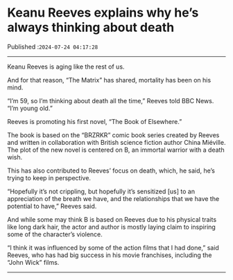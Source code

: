 # Keanu Reeves explains why he’s always thinking about death

Published :`2024-07-24 04:17:28`

---

Keanu Reeves is aging like the rest of us.

And for that reason, “The Matrix” has shared, mortality has been on his mind.

“I’m 59, so I’m thinking about death all the time,” Reeves told BBC News. “I’m young old.”

Reeves is promoting his first novel, “The Book of Elsewhere.”

The book is based on the “BRZRKR” comic book series created by Reeves and written in collaboration with British science fiction author China Miéville. The plot of the new novel is centered on B, an immortal warrior with a death wish.

This has also contributed to Reeves’ focus on death, which, he said, he’s trying to keep in perspective.

“Hopefully it’s not crippling, but hopefully it’s sensitized [us] to an appreciation of the breath we have, and the relationships that we have the potential to have,” Reeves said.

And while some may think B is based on Reeves due to his physical traits like long dark hair, the actor and author is mostly laying claim to inspiring some of the character’s violence.

“I think it was influenced by some of the action films that I had done,” said Reeves, who has had big success in his movie franchises, including the “John Wick” films.

---

